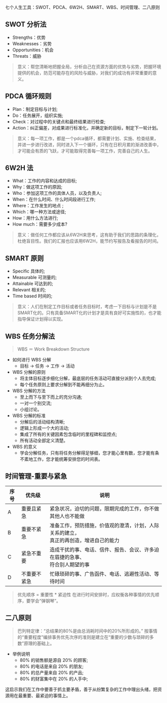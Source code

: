 七个人生工具：SWOT、PDCA、6W2H、SMART、WBS、时间管理、二八原则

## SWOT 分析法
+ Strengths：优势
+ Weaknesses：劣势
+ Opportunities：机会
+ Threats：威胁

> 意义：帮您清晰地把握全局，分析自己在资源方面的优势与劣势，把握环境提供的机会，防范可能存在的风险与威胁，对我们的成功有非常重要的意义。

## PDCA 循环规则
+ Plan：制定目标与计划;
+ Do：任务展开，组织实施;
+ Check：对过程中的关键点和最终结果进行检查;
+ Action：纠正偏差，对成果进行标准化，并确定新的目标，制定下一轮计划。

> 意义：每一项工作，都是一个pdca循环，都需要计划、实施、检查结果，并进一步进行改进，同时进入下一个循环，只有在日积月累的渐进改善中，才可能会有质的飞跃，才可能取得完善每一项工作，完善自己的人生。

## 6W2H 法
+ What：工作的内容和达成的目标;
+ Why：做这项工作的原因;
+ Who：参加这项工作的具体人员，以及负责人;
+ When：在什么时间、什么时间段进行工作;
+ Where：工作发生的地点 ;
+ Which：哪一种方法或途径;
+ How：用什么方法进行;
+ How much：需要多少成本?

> 意义：做任何工作都应该从6W2H来思考，这有助于我们的思路的条理化，杜绝盲目性。我们的汇报也应该用6W2H，能节约写报告及看报告的时间。

## SMART 原则
+ Specific 具体的;
+ Measurable 可测量的;
+ Attainable 可达到的;
+ Relevant 相关的;
+ Time based 时间的;

> 意义：人们在制定工作目标或者任务目标时，考虑一下目标与计划是不是SMART化的。只有具备SMART化的计划才是具有良好可实施性的，也才能指导保证计划得以实现。

## WBS 任务分解法 
> WBS ＝ Work Breakdown Structure

+ 如何进行 WBS 分解
    - 目标 → 任务 → 工作 → 活动
+ WBS 分解的原则
    - 将主体目标逐步细化分解，最底层的任务活动可直接分派到个人去完成;
    - 每个任务原则上要求分解到不能再细分为止。
+ WBS 分解的方法
    - 至上而下与至下而上的充分沟通;
    - 一对一个别交流;
    - 小组讨论。
+ WBS 分解的标准
    - 分解后的活动结构清晰;
    - 逻辑上形成一个大的活动;
    - 集成了所有的关键因素包含临时的里程碑和监控点;
    - 所有活动全部定义清楚。
+ WBS 的意义
    - 学会分解任务，只有将任务分解得足够细，您才能心里有数，您才能有条不紊地工作，您才能统筹安排您的时间表。

## 时间管理-重要与紧急
序号|优先级|说明
---|---|---
A|重要且紧急|紧急状况，迫切的问题，限期完成的工作，你不做其他人也不能做
B|重要不紧急|准备工作，预防措施，价值观的澄清，计划，人际关系的建立，<br>真正的再创造，增进自己的能力
C|紧急不重要|造成干扰的事、电话、信件、报告、会议、许多迫在眉捷的急事、<br>符合别人期望的事
D|不重要不紧急|忙碌琐碎的事、广告函件、电话、逃避性活动、等待时间

> 优先顺序 = 重要性 * 紧迫性 
> 在进行时间安排时，应权衡各种事情的优先顺序，要学会“弹钢琴”。

## 二八原则
> 巴列特定律：“总结果的80%是由总消耗时间中的20%所形成的。”
> 按事情的“重要程度”编排事务优先次序的准则是建立在“重要的少数与琐碎的多数”原理的基础上。

+ 举例说明
    - 80% 的销售额是源自 20% 的顾客;
    - 80% 的电话是来自 20% 的朋友;
    - 80% 的总产量来自 20% 的产品;
    - 80% 的财富集中在 20% 的人手中;

这启示我们在工作中要善于抓主要矛盾，善于从纷繁复杂的工作中理出头绪，把资源用在最重要、最紧迫的事情上。





